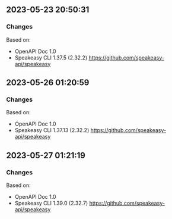 

## 2023-05-23 20:50:31
### Changes
Based on:
- OpenAPI Doc 1.0 
- Speakeasy CLI 1.37.5 (2.32.2) https://github.com/speakeasy-api/speakeasy

## 2023-05-26 01:20:59
### Changes
Based on:
- OpenAPI Doc 1.0 
- Speakeasy CLI 1.37.13 (2.32.2) https://github.com/speakeasy-api/speakeasy

## 2023-05-27 01:21:19
### Changes
Based on:
- OpenAPI Doc 1.0 
- Speakeasy CLI 1.39.0 (2.32.7) https://github.com/speakeasy-api/speakeasy
